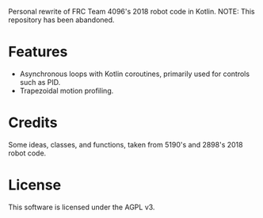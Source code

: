 Personal rewrite of FRC Team 4096's 2018 robot code in Kotlin.
NOTE: This repository has been abandoned.

# Features
* Asynchronous loops with Kotlin coroutines, primarily used for controls such as PID.
* Trapezoidal motion profiling.

# Credits
Some ideas, classes, and functions, taken from 5190's and 2898's 2018 robot code.

# License
This software is licensed under the AGPL v3.

